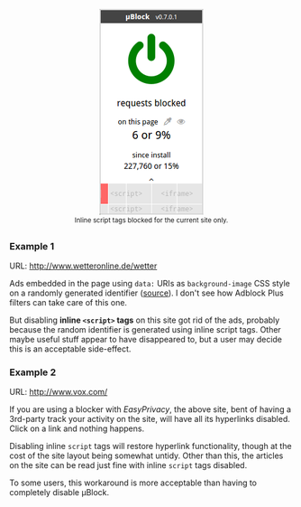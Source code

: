 <p align="center"><img src="https://raw.githubusercontent.com/gorhill/uBlock/master/doc/img/dynamic-filtering-6.png" /><br><sup>Inline script tags blocked for the current site only.</sup></p>

### Example 1

URL: <http://www.wetteronline.de/wetter>

Ads embedded in the page using `data:` URIs as `background-image` CSS style on a randomly generated identifier ([source](https://adblockplus.org/forum/viewtopic.php?f=2&t=25452)). I don't see how Adblock Plus filters can take care of this one.

But disabling **inline `<script>` tags** on this site got rid of the ads, probably because the random identifier is generated using inline script tags. Other maybe useful stuff appear to have disappeared to, but a user may decide this is an acceptable side-effect.

### Example 2

URL: <http://www.vox.com/>

If you are using a blocker with _EasyPrivacy_, the above site, bent of having a 3rd-party track your activity on the site, will have all its hyperlinks disabled. Click on a link and nothing happens.

Disabling inline `script` tags will restore hyperlink functionality, though at the cost of the site layout being somewhat untidy. Other than this, the articles on the site can be read just fine with inline `script` tags disabled.

To some users, this workaround is more acceptable than having to completely disable µBlock.